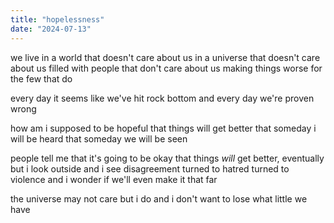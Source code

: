 ```yaml
---
title: "hopelessness"
date: "2024-07-13"
---
```

we live in a world that doesn't care about us 
in a universe that doesn't care about us
filled with people that don't care about us
making things worse for the few that do

every day it seems like we've hit rock bottom
and every day we're proven wrong

how am i supposed to be hopeful
that things will get better
that someday i will be heard
that someday we will be seen

people tell me that it's going to be okay
that things *will* get better, eventually
but i look outside and i see disagreement turned to hatred turned to violence
and i wonder if we'll even make it that far

the universe may not care
but i do
and i don't want to lose what little we have
